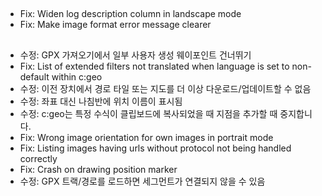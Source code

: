 ##
- Fix: Widen log description column in landscape mode
- Fix: Make image format error message clearer

##
- 수정: GPX 가져오기에서 일부 사용자 생성 웨이포인트 건너뛰기
- Fix: List of extended filters not translated when language is set to non-default within c:geo
- 수정: 이전 장치에서 경로 타일 또는 지도를 더 이상 다운로드/업데이트할 수 없음
- 수정: 좌표 대신 나침반에 위치 이름이 표시됨
- 수정: c:geo는 특정 수식이 클립보드에 복사되었을 때 지점을 추가할 때 중지합니다.
- Fix: Wrong image orientation for own images in portrait mode
- Fix: Listing images having urls without protocol not being handled correctly
- Fix: Crash on drawing position marker
- 수정: GPX 트랙/경로를 로드하면 세그먼트가 연결되지 않을 수 있음
